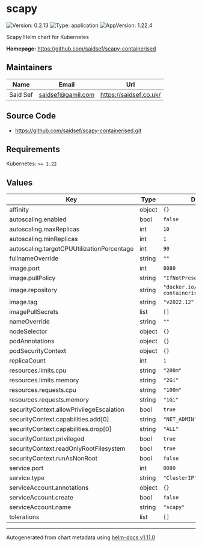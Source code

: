 # scapy

![Version: 0.2.13](https://img.shields.io/badge/Version-0.2.13-informational?style=flat-square) ![Type: application](https://img.shields.io/badge/Type-application-informational?style=flat-square) ![AppVersion: 1.22.4](https://img.shields.io/badge/AppVersion-1.22.4-informational?style=flat-square)

Scapy Helm chart for Kubernetes

**Homepage:** <https://github.com/saidsef/scapy-containerised>

## Maintainers

| Name | Email | Url |
| ---- | ------ | --- |
| Said Sef | <saidsef@gamil.com> | <https://saidsef.co.uk/> |

## Source Code

* <https://github.com/saidsef/scapy-containerised.git>

## Requirements

Kubernetes: `>= 1.22`

## Values

| Key | Type | Default | Description |
|-----|------|---------|-------------|
| affinity | object | `{}` |  |
| autoscaling.enabled | bool | `false` |  |
| autoscaling.maxReplicas | int | `10` |  |
| autoscaling.minReplicas | int | `1` |  |
| autoscaling.targetCPUUtilizationPercentage | int | `90` |  |
| fullnameOverride | string | `""` |  |
| image.port | int | `8080` |  |
| image.pullPolicy | string | `"IfNotPresent"` |  |
| image.repository | string | `"docker.io/saidsef/scapy-containerised"` |  |
| image.tag | string | `"v2022.12"` |  |
| imagePullSecrets | list | `[]` |  |
| nameOverride | string | `""` |  |
| nodeSelector | object | `{}` |  |
| podAnnotations | object | `{}` |  |
| podSecurityContext | object | `{}` |  |
| replicaCount | int | `1` |  |
| resources.limits.cpu | string | `"200m"` |  |
| resources.limits.memory | string | `"2Gi"` |  |
| resources.requests.cpu | string | `"100m"` |  |
| resources.requests.memory | string | `"1Gi"` |  |
| securityContext.allowPrivilegeEscalation | bool | `true` |  |
| securityContext.capabilities.add[0] | string | `"NET_ADMIN"` |  |
| securityContext.capabilities.drop[0] | string | `"ALL"` |  |
| securityContext.privileged | bool | `true` |  |
| securityContext.readOnlyRootFilesystem | bool | `true` |  |
| securityContext.runAsNonRoot | bool | `false` |  |
| service.port | int | `8080` |  |
| service.type | string | `"ClusterIP"` |  |
| serviceAccount.annotations | object | `{}` |  |
| serviceAccount.create | bool | `false` |  |
| serviceAccount.name | string | `"scapy"` |  |
| tolerations | list | `[]` |  |

----------------------------------------------
Autogenerated from chart metadata using [helm-docs v1.11.0](https://github.com/norwoodj/helm-docs/releases/v1.11.0)
